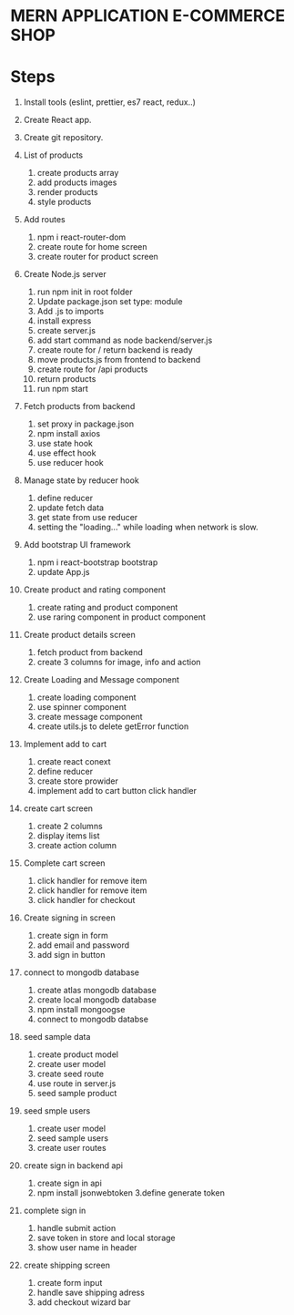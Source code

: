 # MERN APPLICATION E-COMMERCE SHOP

# Steps

1. Install tools (eslint, prettier, es7 react, redux..)
2. Create React app.
3. Create git repository.

4. List of products

   1. create products array
   2. add products images
   3. render products
   4. style products

5. Add routes

   1. npm i react-router-dom
   2. create route for home screen
   3. create router for product screen

6. Create Node.js server

   1. run npm init in root folder
   2. Update package.json set type: module
   3. Add .js to imports
   4. install express
   5. create server.js
   6. add start command as node backend/server.js
   7. create route for / return backend is ready
   8. move products.js from frontend to backend
   9. create route for /api products
   10. return products
   11. run npm start

7. Fetch products from backend

   1. set proxy in package.json
   2. npm install axios
   3. use state hook
   4. use effect hook
   5. use reducer hook

8. Manage state by reducer hook

   1. define reducer
   2. update fetch data
   3. get state from use reducer
   4. setting the "loading..." while loading when network is slow.

9. Add bootstrap UI framework

   1. npm i react-bootstrap bootstrap
   2. update App.js

10. Create product and rating component

    1. create rating and product component
    2. use raring component in product component

11. Create product details screen

    1. fetch product from backend
    2. create 3 columns for image, info and action

12. Create Loading and Message component

    1. create loading component
    2. use spinner component
    3. create message component
    4. create utils.js to delete getError function

13. Implement add to cart

    1. create react conext
    2. define reducer
    3. create store prowider
    4. implement add to cart button click handler

14. create cart screen
    1. create 2 columns
    2. display items list
    3. create action column

<!-- !!cart screen doesnt work properly : -->

<!-- Warning: Each child in a list should have a unique "key" prop. Check the render method of `CartScreen`
 SHOWS ONLY LAST ITEM FROM CART LIST NOT ALL OF THEM WHEN YOU BUY DIFFERENT ITEMS. unique key is defined in line 35 isnt it? So i have no idea how to fix this. i guess code is ok, HELP NEEDED. CANT FIGURE IT OUT ON MY OWN.

What i tried:

      1.  change the version of react-bootstrap, router-dom etc.. didnt help
      2.  rewrite the whole <ListGroup> section. didnt help
      3.  checked the WHOLE code for typos. Probably no typos, but who knows. -->

15. Complete cart screen

    1. click handler for remove item
    2. click handler for remove item
    3. click handler for checkout

16. Create signing in screen

    1. create sign in form
    2. add email and password
    3. add sign in button

17. connect to mongodb database

    1. create atlas mongodb database
    2. create local mongodb database
    3. npm install mongoogse
    4. connect to mongodb databse

18. seed sample data
    1. create product model
    2. create user model
    3. create seed route
    4. use route in server.js
    5. seed sample product

<!-- IMPORTANT to run locally mongodb you have to open cmd , go to mongodb direcory find bin directory and run mongod. Then go to backend directory and run script. npm run start-mongo.
i wrote script in package.json "start-mongo": "cd/ d/ **mongodb path**mongo.exe" then run compass and then it works. -->

19. seed smple users

    1. create user model
    2. seed sample users
    3. create user routes

20. create sign in backend api

    1. create sign in api
    2. npm install jsonwebtoken
       3.define generate token

21. complete sign in

    1. handle submit action
    2. save token in store and local storage
    3. show user name in header

22. create shipping screen
    1. create form input
    2. handle save shipping adress
    3. add checkout wizard bar
